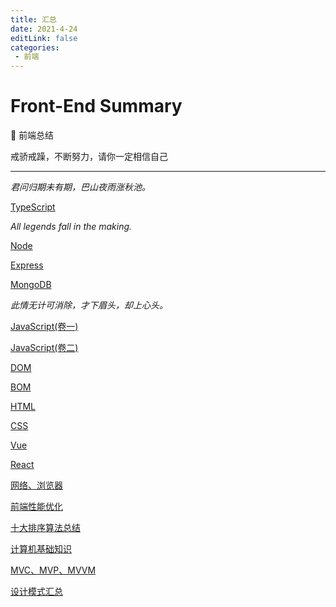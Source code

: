 ```yaml
---
title: 汇总
date: 2021-4-24
editLink: false
categories:
 - 前端
---
```


# Front-End Summary

🌵 前端总结

戒骄戒躁，不断努力，请你一定相信自己

----------------------------------

*君问归期未有期，巴山夜雨涨秋池。*

[TypeScript](/blogs/typescript/01-typescript.md)

*All legends fall in the making.*

[Node](/blogs/nodejs/01-nodejs.md)

[Express](/blogs/nodejs/express.md)

[MongoDB](/blogs/nodejs/mongodb.md)

*此情无计可消除，才下眉头，却上心头。*

[JavaScript(卷一)](/blogs/javascript/01-javascript.md)

[JavaScript(卷二)](/blogs/javascript/02-javascript.md)

[DOM](https://github.com/sankigan/Front-End-Interview-Summarize/blob/master/JavaScript/DOM.md)

[BOM](/blogs/javascript/bom.md)

[HTML](/blogs/html.md)

[CSS](/blogs/css/01-css.md)

[Vue](https://sanqig.github.io/2019/05/29/Vue%E5%85%A5%E9%97%A8/#more)

[React](/blogs/react/01-react.md)

[网络、浏览器](/blogs/network-browser/network-browser.md)

[前端性能优化](/blogs/performance/performance.md)

[十大排序算法总结](/blogs/algorithm/sorting-algorithms.md)

[计算机基础知识](/blogs/cs.md)

[MVC、MVP、MVVM](/blogs/vue/mvvm.md)

[设计模式汇总](/blogs/design-patterns/01-introduction.md)

